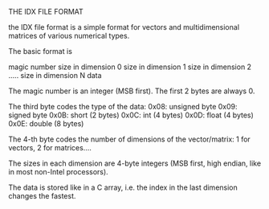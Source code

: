 THE IDX FILE FORMAT

the IDX file format is a simple format for vectors and multidimensional matrices of various numerical types.

The basic format is

magic number 
size in dimension 0 
size in dimension 1 
size in dimension 2 
..... 
size in dimension N 
data

The magic number is an integer (MSB first). The first 2 bytes are always 0.

The third byte codes the type of the data: 
0x08: unsigned byte 
0x09: signed byte 
0x0B: short (2 bytes) 
0x0C: int (4 bytes) 
0x0D: float (4 bytes) 
0x0E: double (8 bytes)

The 4-th byte codes the number of dimensions of the vector/matrix: 1 for vectors, 2 for matrices....

The sizes in each dimension are 4-byte integers (MSB first, high endian, like in most non-Intel processors).

The data is stored like in a C array, i.e. the index in the last dimension changes the fastest. 